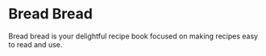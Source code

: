 # Bread Bread

Bread bread is your delightful recipe book focused on making recipes easy to read and use.
